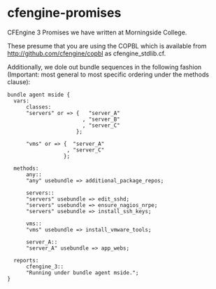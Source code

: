 cfengine-promises
=================

CFEngine 3 Promises we have written at Morningside College.

These presume that you are using the COPBL which is available
from http://github.com/cfengine/copbl as cfengine_stdlib.cf.

Additionally, we dole out bundle sequences in the following 
fashion (Important: most general to most specific ordering
under the methods clause):

```cfengine3
bundle agent mside {
  vars:
      classes:
      "servers" or => {   "server_A"
                        , "server_B"
                        , "server_C" 
                      };

      "vms" or => {  "server_A"
                   , "server_C"
                  };

  methods:
      any::
      "any" usebundle => additional_package_repos;

      servers::
      "servers" usebundle => edit_sshd;
      "servers" usebundle => ensure_nagios_nrpe;
      "servers" usebundle => install_ssh_keys;

      vms::
      "vms" usebundle => install_vmware_tools;

      server_A::
      "server_A" usebundle => app_webs;
 
  reports:
      cfengine_3::
      "Running under bundle agent mside.";
}
```
